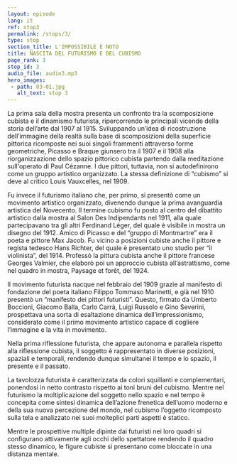 ```yaml
---
layout: episode
lang: it
ref: stop3
permalink: /stops/3/
type: stop
section_title: L'IMPOSSIBILE È NOTO
title: NASCITA DEL FUTURISMO E DEL CUBISMO
page_rank: 3
stop_id: 3
audio_file: audio3.mp3
hero_images:
 - path: 03-01.jpg
   alt_text: stop 3
---
```


La prima sala della mostra presenta un confronto tra la scomposizione cubista e il dinamismo futurista, ripercorrendo le principali vicende della storia dell’arte dal 1907 al 1915. Sviluppando un’idea di ricostruzione dell’immagine della realtà sulla base di scomposizioni della superficie pittorica ricomposte nei suoi singoli frammenti attraverso forme geometriche, Picasso e Braque giunsero tra il 1907 e il 1908 alla riorganizzazione dello spazio pittorico cubista partendo dalla meditazione sull'operato di Paul Cézanne.
I due pittori, tuttavia, non si autodefinirono come un gruppo artistico organizzato. La stessa definizione di “cubismo” si deve al critico Louis Vauxcelles, nel 1909.

Fu invece il futurismo italiano che, per primo, si presentò come un movimento artistico organizzato, divenendo dunque la prima avanguardia artistica del Novecento. Il termine cubismo fu posto al centro del dibattito artistico dalla mostra al Salon Des Indipendants nel 1911, alla quale partecipavano tra gli altri Ferdinand Léger, del quale è visibile in mostra un disegno del 1912. Amico di Picasso e del “gruppo di Montmartre” era il poeta e pittore Max Jacob. Fu vicino a posizioni cubiste anche il pittore e regista tedesco Hans Richter, del quale è presentato uno studio per “il violinista”, del 1914. Professò la pittura cubista anche il pittore francese Georges Valmier, che elaborò poi un approccio cubista all’astrattismo, come nel quadro in mostra, Paysage et forêt, del 1924.

Il movimento futurista nacque nel febbraio del 1909 grazie al manifesto di fondazione del poeta italiano Filippo Tommaso Marinetti, e già nel 1910 presentò un “manifesto dei pittori futuristi”. Questo, firmato da Umberto Boccioni, Giacomo Balla, Carlo Carrà, Luigi Russolo e Gino Severini, prospettava una sorta di esaltazione dinamica dell’impressionismo, considerato come il primo movimento artistico capace di cogliere l’immagine e la vita in movimento.

Nella prima riflessione futurista, che appare autonoma e parallela rispetto alla riflessione cubista, il soggetto è rappresentato in diverse posizioni, spaziali e temporali, rendendo dunque simultanei il tempo e lo spazio, il presente e il passato.

La tavolozza futurista è caratterizzata da colori squillanti e complementari, ponendosi in netto contrasto rispetto ai toni bruni del cubismo. Mentre nel futurismo la moltiplicazione del soggetto nello spazio e nel tempo è concepita come sintesi dinamica dell’azione frenetica dell’uomo moderno e della sua nuova percezione del mondo, nel cubismo l’oggetto ricomposto sulla tela e analizzato nei suoi molteplici parti aspetti è statico.

Mentre le prospettive multiple dipinte dai futuristi nei loro quadri si configurano attivamente agli occhi dello spettatore rendendo il quadro stesso dinamico, le figure cubiste si presentano come bloccate in una distanza mentale.  
